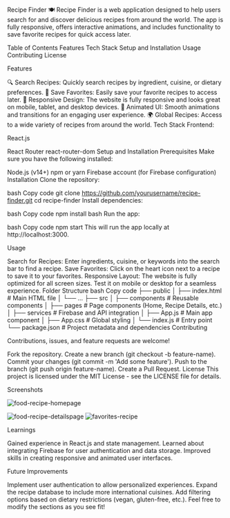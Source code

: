 Recipe Finder 🍽️
Recipe Finder is a web application designed to help users search for and discover delicious recipes from around the world. The app is fully responsive, offers interactive animations, and includes functionality to save favorite recipes for quick access later.

Table of Contents
Features
Tech Stack
Setup and Installation
Usage
Contributing
License

Features

🔍 Search Recipes: Quickly search recipes by ingredient, cuisine, or dietary preferences.
💾 Save Favorites: Easily save your favorite recipes to access later.
📱 Responsive Design: The website is fully responsive and looks great on mobile, tablet, and desktop devices.
🎨 Animated UI: Smooth animations and transitions for an engaging user experience.
🌍 Global Recipes: Access to a wide variety of recipes from around the world.
Tech Stack
Frontend:

React.js

React Router
react-router-dom
Setup and Installation
Prerequisites
Make sure you have the following installed:

Node.js (v14+)
npm or yarn
Firebase account (for Firebase configuration)
Installation
Clone the repository:

bash
Copy code
git clone https://github.com/yourusername/recipe-finder.git
cd recipe-finder
Install dependencies:

bash
Copy code
npm install
bash
Run the app:

bash
Copy code
npm start
This will run the app locally at http://localhost:3000.

Usage

Search for Recipes: Enter ingredients, cuisine, or keywords into the search bar to find a recipe.
Save Favorites: Click on the heart icon next to a recipe to save it to your favorites.
Responsive Layout: The website is fully optimized for all screen sizes. Test it on mobile or desktop for a seamless experience.
Folder Structure
bash
Copy code
├── public
│   ├── index.html         # Main HTML file
│   └── ...
├── src
│   ├── components         # Reusable components
│   ├── pages              # Page components (Home, Recipe Details, etc.)
│   ├── services           # Firebase and API integration
│   ├── App.js             # Main app component
│   ├── App.css            # Global styling
│   └── index.js           # Entry point
└── package.json           # Project metadata and dependencies
Contributing

Contributions, issues, and feature requests are welcome!

Fork the repository.
Create a new branch (git checkout -b feature-name).
Commit your changes (git commit -m 'Add some feature').
Push to the branch (git push origin feature-name).
Create a Pull Request.
License
This project is licensed under the MIT License - see the LICENSE file for details.

Screenshots

![food-recipe-homepage](https://github.com/user-attachments/assets/2db478ac-df9c-4501-9e0e-c83737c034f9)

![food-recipe-detailspage](https://github.com/user-attachments/assets/337c57b9-c928-4061-a2f7-75fb9446a1a6)
![favorites-recipe](https://github.com/user-attachments/assets/f28716ad-6a63-4100-9db9-d6c2aa2a293d)

Learnings

Gained experience in React.js and state management.
Learned about integrating Firebase for user authentication and data storage.
Improved skills in creating responsive and animated user interfaces.

Future Improvements

Implement user authentication to allow personalized experiences.
Expand the recipe database to include more international cuisines.
Add filtering options based on dietary restrictions (vegan, gluten-free, etc.).
Feel free to modify the sections as you see fit!

